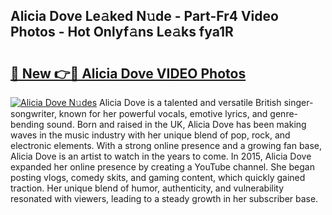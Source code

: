 ## Alicia Dove Le𝚊ked N𝚞de - Part-Fr4 Video Photos - Hot Onlyf𝚊ns Le𝚊ks fya1R

# <h2><a href="http://ac28200.deff.icu/?id=Alicia+Dove">🔗 New 👉🔴 Alicia Dove VIDEO Photos</a></h2>

[![Alicia Dove N𝚞des](https://i.imgur.com/rIISA9y.gif)](http://ac28200.deff.icu/?id=Alicia+Dove)
Alicia Dove is a talented and versatile British singer-songwriter, known for her powerful vocals, emotive lyrics, and genre-bending sound. Born and raised in the UK, Alicia Dove has been making waves in the music industry with her unique blend of pop, rock, and electronic elements. With a strong online presence and a growing fan base, Alicia Dove is an artist to watch in the years to come. In 2015, Alicia Dove expanded her online presence by creating a YouTube channel. She began posting vlogs, comedy skits, and gaming content, which quickly gained traction. Her unique blend of humor, authenticity, and vulnerability resonated with viewers, leading to a steady growth in her subscriber base.
